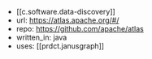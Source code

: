 
- [[c.software.data-discovery]]
- url: https://atlas.apache.org/#/
- repo: https://github.com/apache/atlas
- written_in: java
- uses: [[prdct.janusgraph]]